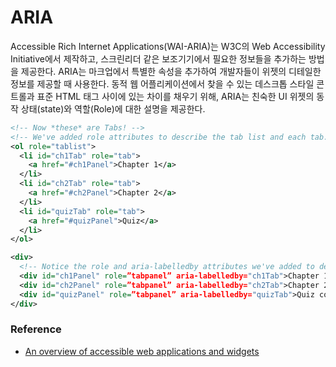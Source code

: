 # ARIA

Accessible Rich Internet Applications(WAI-ARIA)는 W3C의 Web Accessibility Initiative에서 제작하고, 스크린리더 같은 보조기기에서 필요한 정보들을 추가하는 방법을 제공한다. ARIA는 마크업에서 특별한 속성을 추가하여 개발자들이 위젯의 디테일한 정보를 제공할 때 사용한다. 동적 웹 어플리케이션에서 찾을 수 있는 데스크톱 스타일 콘트롤과 표준 HTML 태그 사이에 있는 차이를 채우기 위해, ARIA는 친숙한 UI 위젯의 동작 상태(state)와 역할(Role)에 대한 설명을 제공한다.

```xml
<!-- Now *these* are Tabs! -->
<!-- We've added role attributes to describe the tab list and each tab. -->
<ol role="tablist">
  <li id="ch1Tab" role="tab">
    <a href="#ch1Panel">Chapter 1</a>
  </li>
  <li id="ch2Tab" role="tab">
    <a href="#ch2Panel">Chapter 2</a>
  </li>
  <li id="quizTab" role="tab">
    <a href="#quizPanel">Quiz</a>
  </li>
</ol>

<div>
  <!-- Notice the role and aria-labelledby attributes we've added to describe these panels. -->
  <div id="ch1Panel" role=”tabpanel” aria-labelledby="ch1Tab">Chapter 1 content goes here</div>
  <div id="ch2Panel" role=”tabpanel” aria-labelledby="ch2Tab">Chapter 2 content goes here</div>
  <div id="quizPanel" role=”tabpanel” aria-labelledby="quizTab">Quiz content goes here</div>
</div>
```

### Reference

* [An overview of accessible web applications and widgets](https://developer.mozilla.org/ko/docs/Web/Accessibility/An_overview_of_accessible_web_applications_and_widgets)
